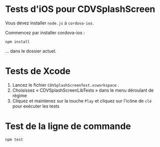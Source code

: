 # Tests d'iOS pour CDVSplashScreen

Vous devez installer `node.js` à `cordova-ios`.

Commencez par installer cordova-ios :

    npm install
    

... dans le dossier actuel.

# Tests de Xcode

  1. Lancez le fichier `CDVSplashScreenTest.xcworkspace` .
  2. Choisissez « CDVSplashScreenLibTests » dans le menu déroulant de régime
  3. Cliquez et maintenez sur la touche `Play` et cliquez sur l'icône de `clé` pour exécuter les tests

# Test de la ligne de commande

    npm test